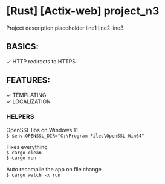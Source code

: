 # [Rust] [Actix-web] project_n3
  
Project description placeholder
line1
line2
line3

## BASICS:  
✓ HTTP redirects to HTTPS  
## FEATURES:  
✓ TEMPLATING  
✓ LOCALIZATION  

### HELPERS
OpenSSL libs on Windows 11  
`$ $env:OPENSSL_DIR="C:\Program Files\OpenSSL-Win64"`  
  
Fixes everything  
`$ cargo clean`  
`$ cargo run`  
  
Auto recompile the app on file change  
`$ cargo watch -x run`  